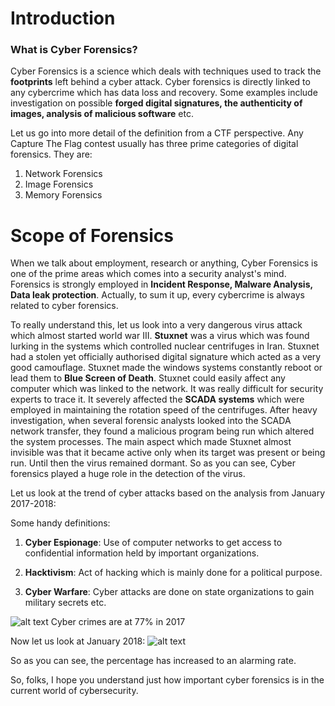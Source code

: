 # **Introduction**

### What is Cyber Forensics?

Cyber Forensics is a science which deals with techniques used to track the **footprints** left behind a cyber attack.
Cyber forensics is directly linked to any cybercrime which has data loss and recovery. Some examples include investigation on possible **forged digital signatures, the authenticity of images, analysis of malicious software** etc.

Let us go into more detail of the definition from a CTF perspective. Any Capture The Flag contest usually has three prime categories of digital forensics.
They are:

  1. Network Forensics
  2. Image Forensics
  3. Memory Forensics

# **Scope of Forensics** 

When we talk about employment, research or anything, Cyber Forensics is one of the prime areas which comes into a security analyst's mind.
Forensics is strongly employed in **Incident Response, Malware Analysis, Data leak protection**. Actually, to sum it up, every cybercrime is always related to cyber forensics.

To really understand this, let us look into a very dangerous virus attack which almost started world war III.
**Stuxnet** was a virus which was found lurking in the systems which controlled nuclear centrifuges in Iran.
Stuxnet had a stolen yet officially authorised digital signature which acted as a very good camouflage. Stuxnet made the windows systems constantly reboot or lead them to **Blue Screen of Death**. Stuxnet could easily affect any computer which was linked to the network. It was really difficult for security experts to trace it. It severely affected the **SCADA systems** which were employed in maintaining the rotation speed of the centrifuges.
After heavy investigation, when several forensic analysts looked into the SCADA network transfer, they found a malicious program being run which altered the system processes. The main aspect which made Stuxnet almost invisible was that it became active only when its target was present or being run. Until then the virus remained dormant.
So as you can see, Cyber forensics played a huge role in the detection of the virus.

Let us look at the trend of cyber attacks based on the analysis from January 2017-2018:

Some handy definitions:

1. **Cyber Espionage**: Use of computer networks to get access to confidential information held by important organizations.

2. **Hacktivism**: Act of hacking which is mainly done for a political purpose.

3. **Cyber Warfare**: Cyber attacks are done on state organizations to gain military secrets etc.

![alt text](https://github.com/stuxnet999/Image-Forensics/blob/master/Cyber_Attack_Stats.png "Cyber attack motivation")
Cyber crimes are at 77% in 2017

Now let us look at January 2018:
![alt text](https://github.com/stuxnet999/Image-Forensics/blob/master/2018-analysis.png "January 2018")

So as you can see, the percentage has increased to an alarming rate.

So, folks, I hope you understand just how important cyber forensics is in the current world of cybersecurity.
